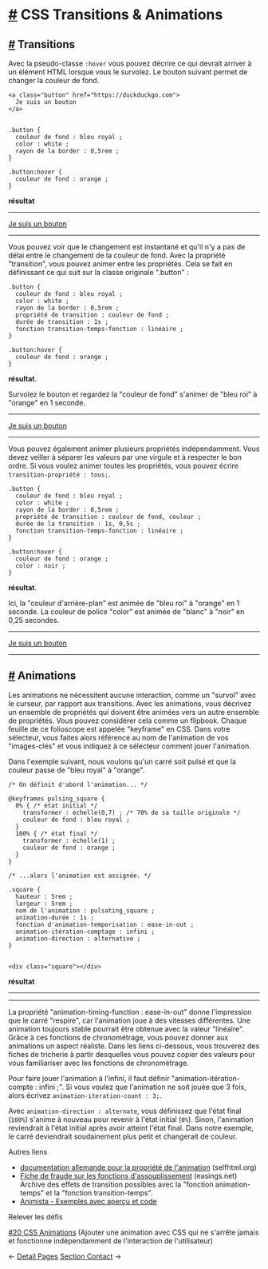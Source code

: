 [#](#css-transitions-animations) CSS Transitions & Animations
=============================================================

[#](#transitions) Transitions
-----------------------------

Avec la pseudo-classe `:hover` vous pouvez décrire ce qui devrait arriver à un élément HTML lorsque vous le survolez. Le bouton suivant permet de changer la couleur de fond.

    <a class="button" href="https://duckduckgo.com">
      Je suis un bouton
    </a>
    

    .button {
      couleur de fond : bleu royal ;
      color : white ;
      rayon de la border : 0,5rem ;
    }
    
    .button:hover {
      couleur de fond : orange ;
    }
    

**résultat**

* * *

[Je suis un bouton](https://duckduckgo.com)

* * *

Vous pouvez voir que le changement est instantané et qu'il n'y a pas de délai entre le changement de la couleur de fond. Avec la propriété "transition", vous pouvez animer entre les propriétés. Cela se fait en définissant ce qui suit sur la classe originale ".button" :

  
  
  
  

  
  
  
  
  
  

    .button {
      couleur de fond : bleu royal ;
      color : white ;
      rayon de la border : 0,5rem ;
      propriété de transition : couleur de fond ;
      durée de transition : 1s ;
      fonction transition-temps-fonction : linéaire ;
    }
    
    .button:hover {
      couleur de fond : orange ;
    }
    

**résultat**.

Survolez le bouton et regardez la "couleur de fond" s'animer de "bleu roi" à "orange" en 1 seconde.

* * *

[Je suis un bouton](https://duckduckgo.com)

* * *

Vous pouvez également animer plusieurs propriétés indépendamment. Vous devez veiller à séparer les valeurs par une virgule et à respecter le bon ordre. Si vous voulez animer toutes les propriétés, vous pouvez écrire `transition-propriété : tous;`.

  
  
  
  

  
  
  
  

  
  

    .button {
      couleur de fond : bleu royal ;
      color : white ;
      rayon de la border : 0,5rem ;
      propriété de transition : couleur de fond, couleur ;
      durée de la transition : 1s, 0,5s ;
      fonction transition-temps-fonction : linéaire ;
    }
    
    .button:hover {
      couleur de fond : orange ;
      color : noir ;
    }
    

**résultat**.

Ici, la "couleur d'arrière-plan" est animée de "bleu roi" à "orange" en 1 seconde. La couleur de police "color" est animée de "blanc" à "noir" en 0,25 secondes.

* * *

[Je suis un bouton](https://duckduckgo.com)

* * *

[#](#animations) Animations
---------------------------

Les animations ne nécessitent aucune interaction, comme un "survol" avec le curseur, par rapport aux transitions. Avec les animations, vous décrivez un ensemble de propriétés qui doivent être animées vers un autre ensemble de propriétés. Vous pouvez considérer cela comme un flipbook. Chaque feuille de ce folioscope est appelée "keyframe" en CSS. Dans votre sélecteur, vous faites alors référence au nom de l'animation de vos "images-clés" et vous indiquez à ce sélecteur comment jouer l'animation.

Dans l'exemple suivant, nous voulons qu'un carré soit pulsé et que la couleur passe de "bleu royal" à "orange".

    /* On définit d'abord l'animation... */
    
    @keyframes pulsing_square {
      0% { /* état initial */
        transformer : échelle(0,7) ; /* 70% de sa taille originale */
        couleur de fond : bleu royal ;
      }
      100% { /* état final */
        transformer : échelle(1) ;
        couleur de fond : orange ;
      }
    }
    
    /* ...alors l'animation est assignée. */
    
    .square {
      hauteur : 5rem ;
      largeur : 5rem ;
      nom de l'animation : pulsating_square ;
      animation-durée : 1s ;
      fonction d'animation-temporisation : ease-in-out ;
      animation-itération-comptage : infini ; 
      animation-direction : alternative ;
    }
    

    <div class="square"></div>
    

**résultat**

* * *

* * *

La propriété "animation-timing-function : ease-in-out" donne l'impression que le carré "respire", car l'animation joue à des vitesses différentes. Une animation toujours stable pourrait être obtenue avec la valeur "linéaire". Grâce à ces fonctions de chronométrage, vous pouvez donner aux animations un aspect réaliste. Dans les liens ci-dessous, vous trouverez des fiches de tricherie à partir desquelles vous pouvez copier des valeurs pour vous familiariser avec les fonctions de chronométrage.

Pour faire jouer l'animation à l'infini, il faut définir "animation-itération-compte : infini ;". Si vous voulez que l'animation ne soit jouée que 3 fois, alors écrivez `animation-iteration-count : 3;`.

Avec `animation-direction : alternate`, vous définissez que l'état final (`100%`) s'anime à nouveau pour revenir à l'état initial (`0%`). Sinon, l'animation reviendrait à l'état initial après avoir atteint l'état final. Dans notre exemple, le carré deviendrait soudainement plus petit et changerait de couleur.

Autres liens

* [documentation allemande pour la propriété de l'animation](https://wiki.selfhtml.org/wiki/CSS/Eigenschaften/Animation/animation) (selfhtml.org)
* [Fiche de fraude sur les fonctions d'assouplissement](https://easings.net) (easings.net)  
    Archive des effets de transition possibles avec la "fonction animation-temps" et la "fonction transition-temps".
* [Animista - Exemples avec aperçu et code](https://animista.net/)

Relever les défis

[#20 CSS Animations](/challenges/#_20-css-animations) (Ajouter une animation avec CSS qui ne s'arrête jamais et fonctionne indépendamment de l'interaction de l'utilisateur)

← [Detail Pages](/guide/19_detailspages/) [Section Contact](/guide/21_section_contact/) →
